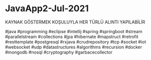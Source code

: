 # JavaApp2-Jul-2021
KAYNAK GÖSTERMEK KOŞULUYLA HER TÜRLÜ ALINTI YAPILABİLİR

#java
#programming
#eclipse 
#intellij
#spring
#springboot
#stream
#parallelstream
#collections
#jpa
#hibernate
#mapstruct
#retrofit
#resttemplate
#postgresql
#rxjava
#crudrepository
#tcp
#socket
#iot
#websocket
#udp
#datastructures
#algorithms
#recursion
#docker
#mongodb
#nosql
#cryptography
#garbacecollector

